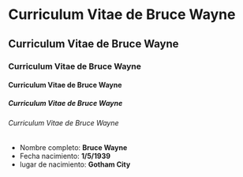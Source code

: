
<!DOCTYPE.html>
<head>
<meta charset="utf-8"/>
<title> Curriculum Vitae de Bruce Wayne </title>
</head>
<body>
<h1> Curriculum Vitae de Bruce Wayne </H1>
<h2> Curriculum Vitae de Bruce Wayne </H2>
<h3> Curriculum Vitae de Bruce Wayne </H3>
<h4> Curriculum Vitae de Bruce Wayne </H4>
<h5> Curriculum Vitae de Bruce Wayne </H5>
<h6> Curriculum Vitae de Bruce Wayne </H6>
<ul>
<li>Nombre completo: <strong>Bruce Wayne</strong></li>
<li>Fecha nacimiento: <strong> 1/5/1939</strong></li>
<li>lugar de nacimiento: <strong> Gotham City </strong></li>
</ul>
</body>
</html>
